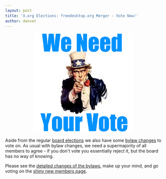 ```yaml
---
layout: post
title: 'X.org Elections: freedesktop.org Merger - Vote Now!'
author: danvet
---
```

<div style="text-align: center">
<img border="0" height="320" src="/img/vote_now.jpg" width="320" />
</div>

Aside from the regular [board
elections](https://www.x.org/wiki/BoardOfDirectors/Elections/2019/) we also have
some [bylaw
changes](https://gitlab.freedesktop.org/xorgfoundation/bylaws/blob/bylaw-updates/bylaws.pdf)
to vote on. As usual with bylaw changes, we need a supermajority of all members
to agree - if you don't vote you essentially reject it, but the board has no way
of knowing.

Please see the [detailed changes of the
bylaws](https://gitlab.freedesktop.org/xorgfoundation/bylaws/commit/06e7f04f79131df2c86e9cdfedc00aa1d1ec3f52),
make up your mind, and go voting on the [shiny new members
page](https://members.x.org/).
